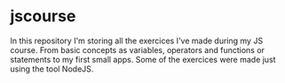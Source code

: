 # jscourse
In this repository I'm storing all the exercices I've made during my JS course.
From basic concepts as variables, operators and functions or statements to my first small apps.
Some of the exercices were made just using the tool NodeJS.
